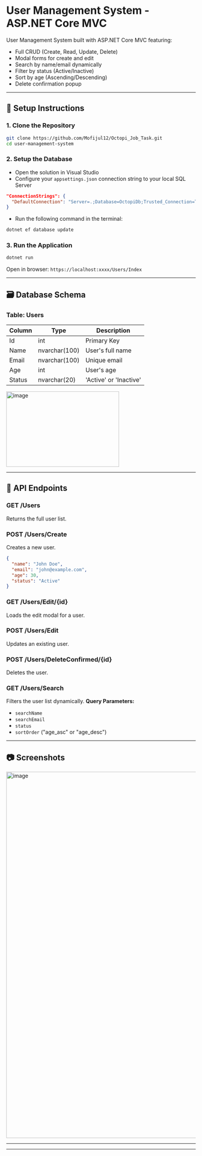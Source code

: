 # User Management System - ASP.NET Core MVC

 User Management System built with ASP.NET Core MVC featuring:
- Full CRUD (Create, Read, Update, Delete)
-  Modal forms for create and edit
- Search by name/email dynamically
- Filter by status (Active/Inactive)
- Sort by age (Ascending/Descending)
- Delete confirmation popup

---

## 🚀 Setup Instructions

### 1. Clone the Repository
```bash
git clone https://github.com/Mofijul12/Octopi_Job_Task.git
cd user-management-system
```

### 2. Setup the Database
- Open the solution in Visual Studio
- Configure your `appsettings.json` connection string to your local SQL Server
```json
"ConnectionStrings": {
  "DefaultConnection": "Server=.;Database=OctopiDb;Trusted_Connection=True;TrustServerCertificate=True"
}
```

- Run the following command in the terminal:
```bash
dotnet ef database update
```

### 3. Run the Application
```bash
dotnet run
```
Open in browser: `https://localhost:xxxx/Users/Index`

---

## 🗃️ Database Schema

### Table: Users


| Column | Type | Description |
|--------|------|-------------|
| Id     | int  | Primary Key |
| Name   | nvarchar(100) | User's full name |
| Email  | nvarchar(100) | Unique email |
| Age    | int  | User's age |
| Status | nvarchar(20) | 'Active' or 'Inactive' |
<img width="300" height="200" alt="image" src="https://github.com/user-attachments/assets/d1c0d82b-2068-47ad-acf8-0174f16bbe9d" />

---

## 🔌 API Endpoints

### GET /Users
Returns the full user list.

### POST /Users/Create
Creates a new user.
```json
{
  "name": "John Doe",
  "email": "john@example.com",
  "age": 30,
  "status": "Active"
}
```

### GET /Users/Edit/{id}
Loads the edit modal for a user.

### POST /Users/Edit
Updates an existing user.


### POST /Users/DeleteConfirmed/{id}
Deletes the user.

### GET /Users/Search
Filters the user list dynamically.
**Query Parameters:**
- `searchName`
- `searchEmail`
- `status`
- `sortOrder` ("age_asc" or "age_desc")


---

## 📷 Screenshots
<img width="1914" height="972" alt="image" src="https://github.com/user-attachments/assets/c679a9af-f17b-4c2f-84c4-5a5306fd583d" />


---

---
